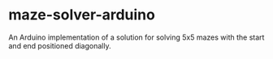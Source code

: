# maze-solver-arduino
An Arduino implementation of a solution for solving 5x5 mazes with the start and end positioned diagonally.
